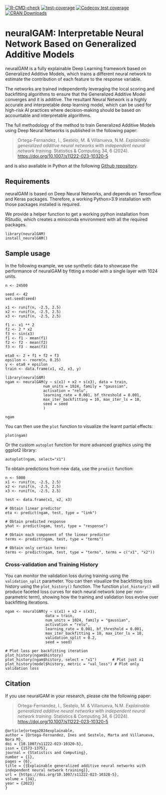 <!-- badges: start -->
[![R-CMD-check](https://github.com/inesortega/NeuralGAM/actions/workflows/R-CMD-check.yaml/badge.svg)](https://github.com/inesortega/NeuralGAM/actions/workflows/R-CMD-check.yaml)
[![test-coverage](https://github.com/inesortega/NeuralGAM/actions/workflows/test-coverage.yaml/badge.svg)](https://github.com/inesortega/NeuralGAM/actions/workflows/test-coverage.yaml)
[![Codecov test coverage](https://codecov.io/gh/inesortega/neuralGAM/branch/main/graph/badge.svg)](https://app.codecov.io/gh/inesortega/neuralGAM?branch=main)
[![CRAN Downloads](https://cranlogs.r-pkg.org/badges/grand-total/neuralGAM)](https://cranlogs.r-pkg.org/downloads/total/2023-09-01:2024-09-25/neuralGAM)
<!-- badges: end -->

# neuralGAM: Interpretable Neural Network Based on Generalized Additive Models

neuralGAM is a fully explainable Deep Learning framework based on Generalized Additive Models, which trains a different neural network to estimate the contribution of each feature to the response variable. 

The networks are trained independently leveraging the local scoring and backfitting algorithms to ensure that the Generalized Additive Model converges and it is additive. The resultant Neural Network is a highly accurate and interpretable deep learning model, which can be used for high-risk AI practices where decision-making should be based on accountable and interpretable algorithms. 

The full methodology of the method to train Generalized Additive Models using Deep Neural Networks is published in the following paper: 

> Ortega-Fernandez, I., Sestelo, M. & Villanueva, N.M. _Explainable generalized additive neural networks with independent neural network training_. Statistics & Computing 34, 6 (2024). https://doi.org/10.1007/s11222-023-10320-5

and is also available in Python at the following [Github repository](https://github.com/inesortega/pyNeuralGAM/).
  
## Requirements

neuralGAM is based on Deep Neural Networks, and depends on Tensorflow and Keras packages. Therefore, a working Python>3.9 installation with those packages installed is required. 

We provide a helper function to get a working python installation from RStudio, which creates a miniconda environment with all the required packages.   

```
library(neuralGAM)
install_neuralGAM()
```

## Sample usage

In the following example, we use synthetic data to showcase the performance of neuralGAM by fitting a model with a single layer with 1024 units.

```
n <- 24500

seed <- 42
set.seed(seed)

x1 <- runif(n, -2.5, 2.5)
x2 <- runif(n, -2.5, 2.5)
x3 <- runif(n, -2.5, 2.5)

f1 <- x1 ** 2
f2 <- 2 * x2
f3 <- sin(x3)
f1 <- f1 - mean(f1)
f2 <- f2 - mean(f2)
f3 <- f3 - mean(f3)

eta0 <- 2 + f1 + f2 + f3
epsilon <- rnorm(n, 0.25)
y <- eta0 + epsilon
train <- data.frame(x1, x2, x3, y)

library(neuralGAM)
ngam <- neuralGAM(y ~ s(x1) + x2 + s(x3), data = train,
                 num_units = 1024, family = "gaussian",
                 activation = "relu",
                 learning_rate = 0.001, bf_threshold = 0.001,
                 max_iter_backfitting = 10, max_iter_ls = 10,
                 seed = seed
                 )

ngam

```
You can then use the `plot` function to visualize the learnt partial effects: 

```
plot(ngam)
```
Or the custom `autoplot` function for more advanced graphics using the ggplot2 library: 

```
autoplot(ngam, select="x1")
```
To obtain predictions from new data, use the `predict` function: 

```
n <- 5000
x1 <- runif(n, -2.5, 2.5)
x2 <- runif(n, -2.5, 2.5)
x3 <- runif(n, -2.5, 2.5)

test <- data.frame(x1, x2, x3)

# Obtain linear predictor
eta <- predict(ngam, test, type = "link")

# Obtain predicted response
yhat <- predict(ngam, test, type = "response")

# Obtain each component of the linear predictor 
terms <- predict(ngam, test, type = "terms")

# Obtain only certain terms: 
terms <- predict(ngam, test, type = "terms", terms = c("x1", "x2"))

```

### Cross-validation and Training History

You can monitor the validation loss during training using the `validation_split` parameter. You can then visualize the backfitting loss history using the `plot_history()` function. 
The function `plot_history()` will produce faceted loss curves for each neural network (one per non-parametric term), showing how the training and validation loss evolve over backfitting iterations.

```
ngam <- neuralGAM(y ~ s(x1) + x2 + s(x3),
                  data = train,
                  num_units = 1024, family = "gaussian",
                  activation = "relu",
                  learning_rate = 0.001, bf_threshold = 0.001,
                  max_iter_backfitting = 10, max_iter_ls = 10,
                  validation_split = 0.2,
                  seed = seed)

# Plot loss per backfitting iteration
plot_history(ngam$history)
plot_history(ngam$history, select = "x1")       # Plot just x1
plot_history(model$history, metric = "val_loss") # Plot only validation loss
```


## Citation

If you use neuralGAM in your research, please cite the following paper:

> Ortega-Fernandez, I., Sestelo, M. & Villanueva, N.M. _Explainable generalized additive neural networks with independent neural network training_. Statistics & Computing 34, 6 (2024). https://doi.org/10.1007/s11222-023-10320-5

```
@article{ortega2024explainable,
author = {Ortega-Fernandez, Ines and Sestelo, Marta and Villanueva, Nora M},
doi = {10.1007/s11222-023-10320-5},
issn = {1573-1375},
journal = {Statistics and Computing},
number = {1},
pages = {6},
title = {{Explainable generalized additive neural networks with independent neural network training}},
url = {https://doi.org/10.1007/s11222-023-10320-5},
volume = {34},
year = {2023}
}
```          

